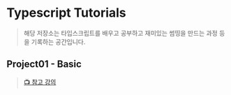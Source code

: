 # Typescript Tutorials

> 해당 저장소는 타입스크립트를 배우고 공부하고 재미있는 썸띵을 만드는 과정 등을 기록하는 공간입니다.

## Project01 - Basic

> [📺 참고 강의](https://www.inflearn.com/course/%ED%83%80%EC%9E%85%EC%8A%A4%ED%81%AC%EB%A6%BD%ED%8A%B8-%EC%9E%85%EB%AC%B8)
